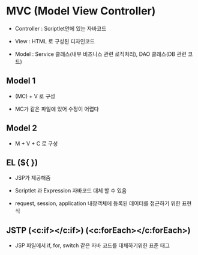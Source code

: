# MVC (Model View Controller)

- Controller : Scriptlet안에 있는 자바코드

- View : HTML 로 구성된 디자인코드

- Model : Service 클래스(내부 비즈니스 관련 로직처리), DAO 클래스(DB 관련 코드)

## Model 1

- (MC) + V 로 구성

- MC가 같은 파일에 있어 수정이 어렵다

## Model 2

- M + V + C 로 구성

## EL (${ })

- JSP가 제공해줌

- Scriptlet 과 Expression 자바코드 대체 할 수 있음 

- request, session, application 내장객체에 등록된 데이터를 접근하기 위한 표현식

## JSTP (<c:if></c:if>) (<c:forEach></c:forEach>)

- JSP 파일에서 if, for, switch 같은 자바 코드를 대체하기위한 표준 태그


